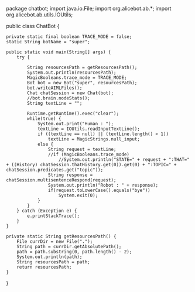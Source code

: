 

package chatbot;
import java.io.File;
import org.alicebot.ab.*;
import org.alicebot.ab.utils.IOUtils;

public class ChatBot {

    private static final boolean TRACE_MODE = false;
    static String botName = "super";
 
    public static void main(String[] args) {
        try {
 
            String resourcesPath = getResourcesPath();
            System.out.println(resourcesPath);
            MagicBooleans.trace_mode = TRACE_MODE;
            Bot bot = new Bot("super", resourcesPath);
            bot.writeAIMLFiles();
            Chat chatSession = new Chat(bot);
            //bot.brain.nodeStats();
            String textLine = "";
 
            Runtime.getRuntime().exec("clear");
            while(true) {
                System.out.print("Human : ");
                textLine = IOUtils.readInputTextLine();
                if ((textLine == null) || (textLine.length() < 1))
                    textLine = MagicStrings.null_input;
                else {
                    String request = textLine;
                    //if (MagicBooleans.trace_mode)
                        //System.out.println("STATE=" + request + ":THAT=" + ((History) chatSession.thatHistory.get(0)).get(0) + ":TOPIC=" + chatSession.predicates.get("topic"));
                    String response = chatSession.multisentenceRespond(request);
                    System.out.println("Robot : " + response);
                    if(request.toLowerCase().equals("bye"))
                        System.exit(0);
                }
            }
        } catch (Exception e) {
            e.printStackTrace();
        }
    }
 
    private static String getResourcesPath() {
        File currDir = new File(".");
        String path = currDir.getAbsolutePath();
        path = path.substring(0, path.length() - 2);
        System.out.println(path);
        String resourcesPath = path;
        return resourcesPath;
    }
}
